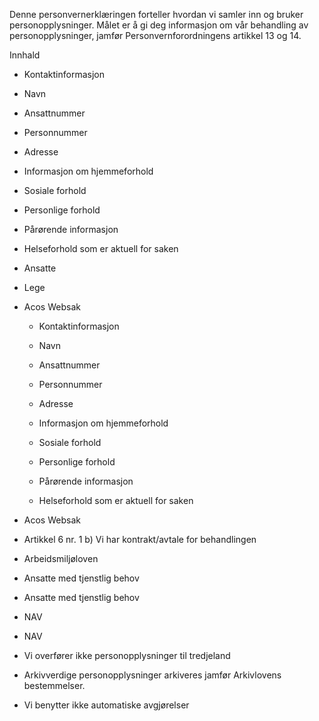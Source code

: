 <!-- title: Omsorgsstønad -->


  

Denne personvernerklæringen forteller hvordan vi samler inn og bruker personopplysninger. Målet er å gi deg informasjon om vår behandling av personopplysninger, jamfør Personvernforordningens artikkel 13 og 14.

  

Innhald

*   Kontaktinformasjon  
    
*   Navn  
    
*   Ansattnummer  
    
*   Personnummer  
    
*   Adresse  
    
*   Informasjon om hjemmeforhold  
    
*   Sosiale forhold  
    
*   Personlige forhold  
    
*   Pårørende informasjon  
    
*   Helseforhold som er aktuell for saken  
    
*   Ansatte  
    
*   Lege  
    
*   Acos Websak  
    
    *   Kontaktinformasjon
    
    *   Navn
    
    *   Ansattnummer
    
    *   Personnummer
    
    *   Adresse
    
    *   Informasjon om hjemmeforhold
    
    *   Sosiale forhold
    
    *   Personlige forhold
    
    *   Pårørende informasjon
    
    *   Helseforhold som er aktuell for saken
    
*   Acos Websak  
    
*   Artikkel 6 nr. 1 b) Vi har kontrakt/avtale for behandlingen  
    
*   Arbeidsmiljøloven  
    
*   Ansatte med tjenstlig behov  
    
*   Ansatte med tjenstlig behov  
    
*   NAV  
    
*   NAV  
    
*   Vi overfører ikke personopplysninger til tredjeland  
    
*   Arkivverdige personopplysninger arkiveres jamfør Arkivlovens bestemmelser.  
    
*   Vi benytter ikke automatiske avgjørelser